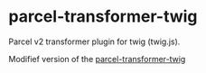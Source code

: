 # parcel-transformer-twig

Parcel v2 transformer plugin for twig (twig.js).

Modifief version of the
[parcel-transformer-twig](https://github.com/christian-beckmann/parcel-transformer-twig)
